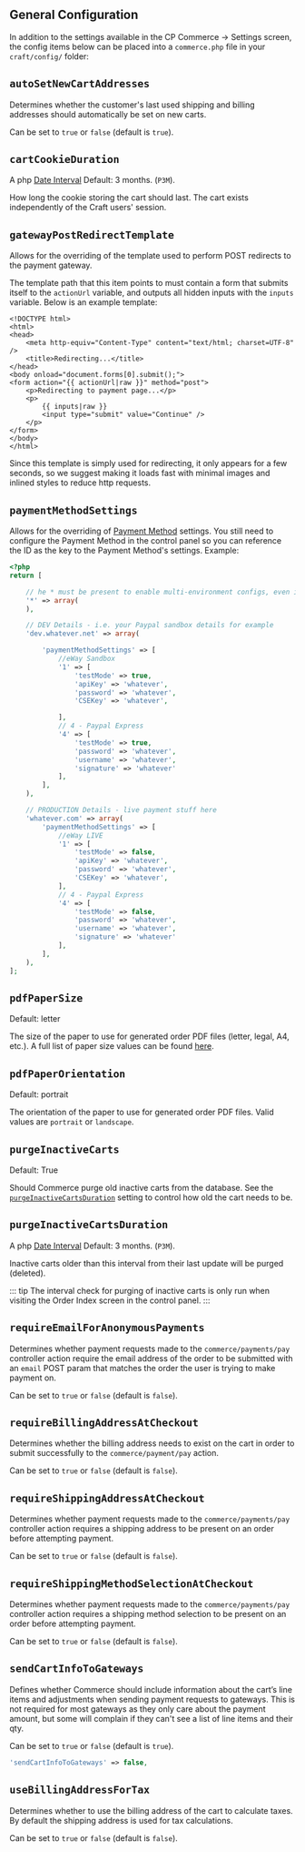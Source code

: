 ## General Configuration

In addition to the settings available in the CP Commerce → Settings screen, the config items below can be placed into a `commerce.php` file in your `craft/config/` folder:

## `autoSetNewCartAddresses`

Determines whether the customer's last used shipping and billing addresses should automatically be set on new carts.

Can be set to `true` or `false` (default is `true`).

## `cartCookieDuration`

A php [Date Interval](http://php.net/manual/en/class.dateinterval.php)
Default: 3 months. (`P3M`).

How long the cookie storing the cart should last. The cart exists independently of the Craft users' session.

## `gatewayPostRedirectTemplate`

Allows for the overriding of the template used to perform POST redirects to the payment gateway.

The template path that this item points to must contain a form that submits itself to the `actionUrl` variable, and outputs all hidden inputs with the `inputs` variable. Below is an example template:

```twig
<!DOCTYPE html>
<html>
<head>
    <meta http-equiv="Content-Type" content="text/html; charset=UTF-8" />
    <title>Redirecting...</title>
</head>
<body onload="document.forms[0].submit();">
<form action="{{ actionUrl|raw }}" method="post">
    <p>Redirecting to payment page...</p>
    <p>
        {{ inputs|raw }}
        <input type="submit" value="Continue" />
    </p>
</form>
</body>
</html>
```

Since this template is simply used for redirecting, it only appears for a few seconds, so we suggest making it loads fast with minimal images and inlined styles to reduce http requests.

## `paymentMethodSettings`

Allows for the overriding of [Payment Method]({entry:122:url}) settings. You still need to configure the Payment Method in the control panel so you can reference the ID as the key to the Payment Method's settings. Example:

```php
<?php
return [

    // he * must be present to enable multi-environment configs, even if empty
    '*' => array(
    ),

    // DEV Details - i.e. your Paypal sandbox details for example
    'dev.whatever.net' => array(

        'paymentMethodSettings' => [
            //eWay Sandbox
            '1' => [
                'testMode' => true,
                'apiKey' => 'whatever',
                'password' => 'whatever',
                'CSEKey' => 'whatever',

            ],
            // 4 - Paypal Express
            '4' => [
                'testMode' => true,
                'password' => 'whatever',
                'username' => 'whatever',
                'signature' => 'whatever'
            ],
        ],
    ),

    // PRODUCTION Details - live payment stuff here
    'whatever.com' => array(
        'paymentMethodSettings' => [
            //eWay LIVE
            '1' => [
                'testMode' => false,
                'apiKey' => 'whatever',
                'password' => 'whatever',
                'CSEKey' => 'whatever',
            ],
            // 4 - Paypal Express
            '4' => [
                'testMode' => false,
                'password' => 'whatever',
                'username' => 'whatever',
                'signature' => 'whatever'
            ],
        ],
    ),
];
```

## `pdfPaperSize`

Default: letter

The size of the paper to use for generated order PDF files (letter, legal, A4, etc.).  A full list of paper size values can be found [here](https://github.com/dompdf/dompdf/blob/master/src/Adapter/CPDF.php#L45).

## `pdfPaperOrientation`

Default: portrait

The orientation of the paper to use for generated order PDF files. Valid values are `portrait` or `landscape`.

## `purgeInactiveCarts`

Default: True

Should Commerce purge old inactive carts from the database. See the [`purgeInactiveCartsDuration`](#purgeInactiveCartsDuration) setting to control how old the cart needs to be.

## `purgeInactiveCartsDuration`

A php [Date Interval](http://php.net/manual/en/class.dateinterval.php)
Default: 3 months. (`P3M`).

Inactive carts older than this interval from their last update will be purged (deleted).

::: tip
The interval check for purging of inactive carts is only run when visiting the Order Index screen in the control panel.
:::

## `requireEmailForAnonymousPayments`

Determines whether payment requests made to the `commerce/payments/pay` controller action require the email address of the order to be submitted with an `email` POST param that matches the order the user is trying to make payment on.

Can be set to `true` or `false` (default is `false`).

## `requireBillingAddressAtCheckout`

Determines whether the billing address needs to exist on the cart in order to submit successfully to the `commerce/payment/pay` action.

Can be set to `true` or `false` (default is `false`).

## `requireShippingAddressAtCheckout`

Determines whether payment requests made to the `commerce/payments/pay` controller action requires a shipping address to be present on an order before attempting payment.

Can be set to `true` or `false` (default is `false`).

## `requireShippingMethodSelectionAtCheckout`

Determines whether payment requests made to the `commerce/payments/pay` controller action requires a shipping method selection to be present on an order before attempting payment.

Can be set to `true` or `false` (default is `false`).

## `sendCartInfoToGateways`

Defines whether Commerce should include information about the cart’s line items and adjustments when sending payment requests to gateways. This is not required for most gateways as they only care about the payment amount, but some will complain if they can't see a list of line items and their qty.

Can be set to `true` or `false` (default is `true`).

```php
'sendCartInfoToGateways' => false,
```

## `useBillingAddressForTax`

Determines whether to use the billing address of the cart to calculate taxes. By default the shipping address is used for tax calculations.

Can be set to `true` or `false` (default is `false`).

